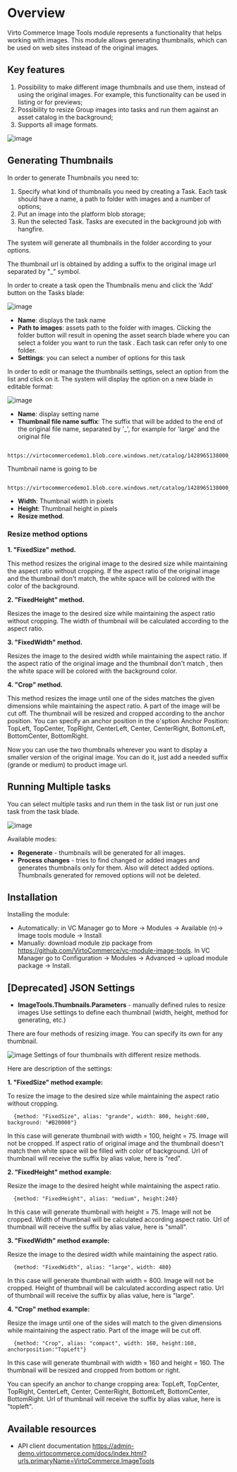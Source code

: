 # Overview

Virto Commerce Image Tools module represents a functionality that helps working with images. This module allows generating thumbnails, which can be used on web sites instead of the original images.

## Key features

1. Possibility to make different image thumbnails and use them, instead of using the  original images. For example, this functionality can be used in listing or for previews;
1. Possibility to resize Group images into tasks and run them against an asset catalog in the background;
1. Supports all image formats.

![image](https://user-images.githubusercontent.com/20122385/36428926-e483c5e6-1659-11e8-88aa-e4dc2b95b50b.png)

## Generating Thumbnails

In order to generate Thumbnails you need to:

1. Specify what kind of thumbnails you need by creating a Task. Each task should have a name, a path to folder with images and a number of options;
2. Put an image into the platform blob storage;
3. Run the selected Task. Tasks are executed in the background job with hangfire.

The system will generate all thumbnails in the folder according to your options.

The thumbnail url is obtained by adding a suffix to the original image url separated by "_" symbol.

In order to create a task open the Thumbnails menu and click the 'Add' button on the Tasks blade:

![image](https://user-images.githubusercontent.com/20122385/36429401-481d02e2-165b-11e8-8061-c0d9a6c88b31.png)

* **Name**: displays the task name
* **Path to images**: assets path to the folder with images. Clicking the folder button will result in opening the asset search blade where you can select a folder you want to run the task . Each task can refer only to one folder.
* **Settings**: you can select a number of options for this task

In order to edit or manage the thumbnails settings, select an option from the list and click on it. The system will display the option on a new blade in editable format:

![image](https://user-images.githubusercontent.com/20122385/36429547-a431bbfe-165b-11e8-9607-291cc511878f.png)

* **Name**: display setting name
* **Thumbnail file name suffix**: The suffix that will be added to the end of the original file name, separated by '_', for example for 'large' and the original file

```
  https://virtocommercedemo1.blob.core.windows.net/catalog/1428965138000_1133723.jpg 
```
Thumbnail name is going to be
```
  https://virtocommercedemo1.blob.core.windows.net/catalog/1428965138000_1133723_large.jpg
```

* **Width**: Thumbnail width in pixels
* **Height**: Thumbnail height in pixels
* **Resize method**.

### Resize method options

**1. "FixedSize" method.**

This method resizes the original image to the desired size while maintaining the aspect ratio without cropping. If the aspect ratio of the original image and the thumbnail don't match, the white space will be colored with the color of the background.

**2. "FixedHeight" method.**

Resizes the image to the desired size while maintaining the aspect ratio without cropping. The width of thumbnail will be calculated according to the aspect ratio.

**3. "FixedWidth" method.**

Resizes the image to the desired width while maintaining the aspect ratio.  If the aspect ratio of the original image and the thumbnail don't match , then the white space will be colored with the background color.

**4. "Crop" method.**

This method resizes the image until one of the sides matches the given dimensions while maintaining the aspect ratio. A part of the image will be cut off. The thumbnail will be resized and cropped according to the anchor position. You can specify an anchor position in the o'sption Anchor Position: TopLeft, TopCenter, TopRight, CenterLeft, Center, CenterRight, BottomLeft, BottomCenter, BottomRight.

Now you can use the two thumbnails wherever you want to display a smaller version of the original image.
You can do it, just add a needed suffix (grande or medium) to product image url.

## Running Multiple tasks

You can select multiple tasks and run them in the task list or run just one task from the task blade.

![image](https://user-images.githubusercontent.com/20122385/36430796-b68279c6-165e-11e8-8e02-ae75e7a11f66.png)

Available modes:

* **Regenerate** - thumbnails will be generated for all images.
* **Process changes** - tries to find changed or added images and generates thumbnails only for them. Also will detect added options. Thumbnails generated for removed options will not be deleted.

## Installation

Installing the module:

* Automatically: in VC Manager go to More -> Modules -> Available (n)-> Image tools module -> Install
* Manually: download module zip package from https://github.com/VirtoCommerce/vc-module-image-tools. In VC Manager go to Configuration -> Modules -> Advanced -> upload module package -> Install.

## [Deprecated] JSON Settings

* **ImageTools.Thumbnails.Parameters** -  manually defined rules to resize images
Use settings to define each thumbnail (width, height, method for generating, etc.)

There are four methods of resizing image. You can specify  its own for any thumbnail.

![image](https://cloud.githubusercontent.com/assets/7059355/16445900/38c49044-3de5-11e6-94d5-bb71de59444c.png)
Settings of four thumbnails with different resize methods.

Here are description of the settings:

**1. "FixedSize" method example:**

To resize the image to the desired size while maintaining the aspect ratio without cropping.
```
  {method: "FixedSize", alias: "grande", width: 800, height:600, background: "#B20000"}
```
In this case will generate thumbnail with width = 100, height = 75. Image will not be cropped. If aspect ratio of original image and the thumbnail doesn't match then white space will be filled with color of background. Url of thumbnail will receive the suffix by alias value, here is "red".

**2. "FixedHeight" method example:**

Resize the image to the desired height while maintaining the aspect ratio.
```
  {method: "FixedHeight", alias: "medium", height:240}
```
In this case will generate thumbnail with height = 75. Image will not be cropped. Width of thumbnail will be calculated according aspect ratio. Url of thumbnail will receive the suffix by alias value, here is "small".

**3. "FixedWidth" method example:**

Resize the image to the desired width while maintaining the aspect ratio.
```
  {method: "FixedWidth", alias: "large", width: 480}
```
In this case will generate thumbnail with width = 800. Image will not be cropped. Height of thumbnail will be calculated according aspect ratio. Url of thumbnail will receive the suffix by alias value, here is "large".

**4. "Crop" method example:**

Resize the image until one of the sides will match to the given dimensions while maintaining the aspect ratio. Part of the image will be cut off.
```
  {method: "Crop", alias: "compact", width: 160, height:160, anchorposition:"TopLeft"}
```
In this case will generate thumbnail with width = 160 and height = 160. The thumbnail will be resized and cropped from bottom or right. 

You can specify an anchor to change cropping area: TopLeft, TopCenter, TopRight, CenterLeft, Center, CenterRight, BottomLeft, BottomCenter, BottomRight.  Url of thumbnail will receive the suffix by alias value, here is "topleft".

## Available resources

* API client documentation  https://admin-demo.virtocommerce.com/docs/index.html?urls.primaryName=VirtoCommerce.ImageTools
